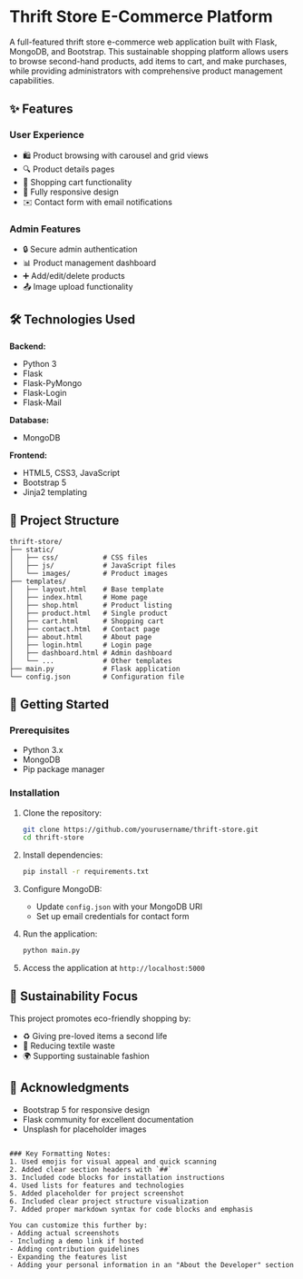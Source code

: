 
# Thrift Store E-Commerce Platform
A full-featured thrift store e-commerce web application built with Flask, MongoDB, and Bootstrap. This sustainable shopping platform allows users to browse second-hand products, add items to cart, and make purchases, while providing administrators with comprehensive product management capabilities.

## ✨ Features

### User Experience
- 🛍️ Product browsing with carousel and grid views
- 🔍 Product details pages
- 🛒 Shopping cart functionality
- 📱 Fully responsive design
- ✉️ Contact form with email notifications

### Admin Features
- 🔒 Secure admin authentication
- 📊 Product management dashboard
- ➕ Add/edit/delete products
- 📤 Image upload functionality

## 🛠️ Technologies Used

**Backend:**
- Python 3
- Flask
- Flask-PyMongo
- Flask-Login
- Flask-Mail

**Database:**
- MongoDB

**Frontend:**
- HTML5, CSS3, JavaScript
- Bootstrap 5
- Jinja2 templating

## 📂 Project Structure

```
thrift-store/
├── static/
│   ├── css/           # CSS files
│   ├── js/            # JavaScript files
│   └── images/        # Product images
├── templates/
│   ├── layout.html    # Base template
│   ├── index.html     # Home page
│   ├── shop.html      # Product listing
│   ├── product.html   # Single product
│   ├── cart.html      # Shopping cart
│   ├── contact.html   # Contact page
│   ├── about.html     # About page
│   ├── login.html     # Login page
│   ├── dashboard.html # Admin dashboard
│   └── ...            # Other templates
├── main.py            # Flask application
└── config.json        # Configuration file
```

## 🚀 Getting Started

### Prerequisites
- Python 3.x
- MongoDB
- Pip package manager

### Installation
1. Clone the repository:
   ```bash
   git clone https://github.com/yourusername/thrift-store.git
   cd thrift-store
   ```

2. Install dependencies:
   ```bash
   pip install -r requirements.txt
   ```

3. Configure MongoDB:
   - Update `config.json` with your MongoDB URI
   - Set up email credentials for contact form

4. Run the application:
   ```bash
   python main.py
   ```

5. Access the application at `http://localhost:5000`

## 🌱 Sustainability Focus

This project promotes eco-friendly shopping by:
- ♻️ Giving pre-loved items a second life
- 🧵 Reducing textile waste
- 🌍 Supporting sustainable fashion



## 🙏 Acknowledgments
- Bootstrap 5 for responsive design
- Flask community for excellent documentation
- Unsplash for placeholder images
```

### Key Formatting Notes:
1. Used emojis for visual appeal and quick scanning
2. Added clear section headers with `##`
3. Included code blocks for installation instructions
4. Used lists for features and technologies
5. Added placeholder for project screenshot
6. Included clear project structure visualization
7. Added proper markdown syntax for code blocks and emphasis

You can customize this further by:
- Adding actual screenshots
- Including a demo link if hosted
- Adding contribution guidelines
- Expanding the features list
- Adding your personal information in an "About the Developer" section
